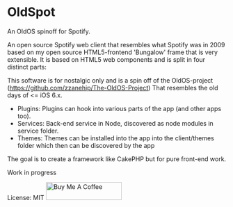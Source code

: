 # OldSpot

An OldOS spinoff for Spotify.

An open source Spotify web client that resembles what Spotify was in 2009 based on my open source HTML5-frontend 'Bungalow' frame that is very extensible. It is based on
HTML5 web components and is split in four distinct parts:

This software is for nostalgic only and is a spin off of the OldOS-project (https://github.com/zzanehip/The-OldOS-Project) That resembles the old days of <= iOS 6.x.

* Plugins: Plugins can hook into various parts of the app (and other apps too).
* Services: Back-end service in Node, discovered as node modules in service folder.
* Themes: Themes can be installed into the app into the  client/themes folder which then can be discovered by the app

The goal is to create a framework like CakePHP but for pure front-end work.

Work in progress

License: MIT
<a href="https://www.buymeacoffee.com/buddhalow" target="_blank"><img src="https://cdn.buymeacoffee.com/buttons/default-orange.png" alt="Buy Me A Coffee" height="41" width="174"></a>